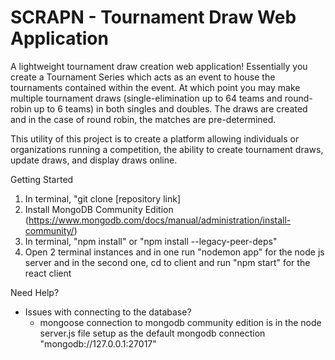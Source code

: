 # SCRAPN - Tournament Draw Web Application

A lightweight tournament draw creation web application! Essentially you create a Tournament Series which acts as an event to house the tournaments contained within the event. At which point you may make multiple tournament draws (single-elimination up to 64 teams and round-robin up to 6 teams) in both singles and doubles. The draws are created and in the case of round robin, the matches are pre-determined.

This utility of this project is to create a platform allowing individuals or organizations running a competition, the ability to create tournament draws, update draws, and display draws online.

Getting Started
 1) In terminal, "git clone [repository link]
 2) Install MongoDB Community Edition (https://www.mongodb.com/docs/manual/administration/install-community/)
 4) In terminal, "npm install" or "npm install --legacy-peer-deps"
 5) Open 2 terminal instances and in one run "nodemon app" for the node js server and in the second one, cd to client and run "npm start" for the react client

Need Help?
 - Issues with connecting to the database?
     - mongoose connection to mongodb community edition is in the node server.js file setup as the default mongodb connection "mongodb://127.0.0.1:27017"

